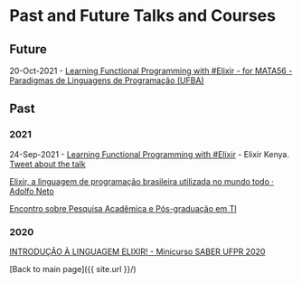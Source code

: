 # Past and Future Talks and Courses

## Future


20-Oct-2021 - [Learning Functional Programming with #Elixir - for MATA56 - Paradigmas de Linguagens de Programação (UFBA)](https://github.com/mata56-ic-ufba/paradigmas)

## Past

### 2021

24-Sep-2021 - [Learning Functional Programming with #Elixir](https://youtu.be/dgZZmzzZlf4) - Elixir Kenya. [Tweet about the talk](https://twitter.com/ElixirConfAfric/status/1440211538292269062/photo/1)

[Elixir, a linguagem de programação brasileira utilizada no mundo todo · Adolfo Neto](https://youtu.be/Oud-U_mXJMQ)

[Encontro sobre Pesquisa Acadêmica e Pós-graduação em TI](https://youtu.be/sHQertlDluY)

### 2020
[INTRODUÇÃO À LINGUAGEM ELIXIR! - Minicurso SABER UFPR 2020](https://youtu.be/0P941Wc8Vmo)




[Back to main page]({{ site.url }}/)


